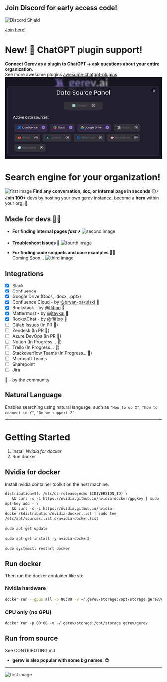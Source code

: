 ## Join Discord for early access code!

![Discord Shield](https://discordapp.com/api/guilds/1060085859497549844/widget.png?style=shield)  

   [Join here!](https://discord.gg/NKhTX7JZAF)
  
# **New!** 🎉 ChatGPT plugin support!
**Connect Gerev as a plugin to ChatGPT -> ask questions about your entire organization.**  
See more awesome plugins [awesome-chatgpt-plugins](https://github.com/GerevAI/awesome-chatgpt-plugins)
![ChatGPT Integration](./images/integ.jpeg)

# Search engine for your organization!
![first image](./images/api.gif)
**Find any conversation, doc, or internal page in seconds**  ⏲️⚡️  
**Join 100+** devs by hosting your own gerev instance, become a **hero** within your org! 💪

## Made for devs 👨‍💻
-  **For finding internal pages _fast_ ⚡️**
![second image](./images/product-example.png)

- **Troubleshoot Issues 🐛**
![fourth image](./images/sql-card.png)
- **For finding code snippets and code examples 🧑‍💻**  
Coming Soon...
![third image](./images/CodeCard.png)

## Integrations
 - [x] Slack
 - [x] Confluence
 - [x] Google Drive (Docs, .docx, .pptx)
 - [X] Confluence Cloud - by [@bryan-pakulski](https://github.com/bryan-pakulski) :pray: 
 - [X] Bookstack - by [@flifloo](https://github.com/flifloo) :pray:
 - [X] Mattermost - by [@itaykal](https://github.com/Itaykal) :pray:
 - [X] RocketChat - by [@flifloo](https://github.com/flifloo) :pray:
 - [ ] Gitlab Issues (In PR :pray:)
 - [ ] Zendesk (In PR :pray:)
 - [ ] Azure DevOps (In PR :pray:)
 - [ ] Notion (In Progress... :pray:)
 - [ ] Trello (In Progress... :pray:)
 - [ ] Stackoverflow Teams (In Progress... :pray:)
 - [ ] Microsoft Teams
 - [ ] Sharepoint
 - [ ] Jira
 
:pray:  - by the community 


## Natural Language
Enables searching using natural language. such as `"How to do X"`, `"how to connect to Y"`, `"Do we support Z"`

---  

# Getting Started
1. Install *Nvidia for docker* 
2. Run docker
 
## Nvidia for docker
Install nvidia container toolkit on the host machine.

```
distribution=$(. /etc/os-release;echo $ID$VERSION_ID) \
   && curl -s -L https://nvidia.github.io/nvidia-docker/gpgkey | sudo apt-key add - \
   && curl -s -L https://nvidia.github.io/nvidia-docker/$distribution/nvidia-docker.list | sudo tee /etc/apt/sources.list.d/nvidia-docker.list
   
sudo apt-get update

sudo apt-get install -y nvidia-docker2

sudo systemctl restart docker
```


## Run docker
Then run the docker container like so:

### Nvidia hardware
```bash
docker run --gpus all -p 80:80 -v ~/.gerev/storage:/opt/storage gerev/gerev
```

### CPU only (no GPU)
```
docker run -p 80:80 -v ~/.gerev/storage:/opt/storage gerev/gerev
```

## Run from source 
See CONTRIBUTING.md
  
  
- **gerev is also popular with some big names. 😉**  

---  

![first image](./images/bill.png)
